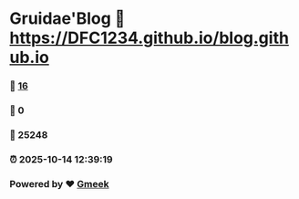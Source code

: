 # Gruidae'Blog :link: https://DFC1234.github.io/blog.github.io 
### :page_facing_up: [16](https://DFC1234.github.io/blog.github.io/tag.html) 
### :speech_balloon: 0 
### :hibiscus: 25248 
### :alarm_clock: 2025-10-14 12:39:19 
### Powered by :heart: [Gmeek](https://github.com/Meekdai/Gmeek)
